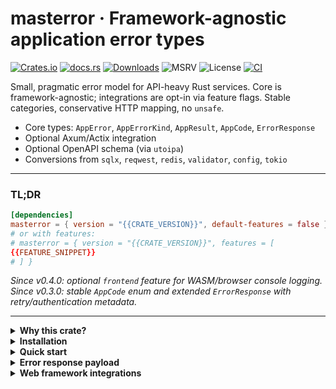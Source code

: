 # masterror · Framework-agnostic application error types

<!-- ⚠️ GENERATED FILE: edit README.template.md and run `cargo build` to refresh README.md before publishing.
     CI packaging will fail if README.md is stale. -->

[![Crates.io](https://img.shields.io/crates/v/masterror)](https://crates.io/crates/masterror)
[![docs.rs](https://img.shields.io/docsrs/masterror)](https://docs.rs/masterror)
[![Downloads](https://img.shields.io/crates/d/masterror)](https://crates.io/crates/masterror)
![MSRV](https://img.shields.io/badge/MSRV-{{MSRV}}-blue)
![License](https://img.shields.io/badge/License-MIT%20or%20Apache--2.0-informational)
[![CI](https://github.com/RAprogramm/masterror/actions/workflows/ci.yml/badge.svg?branch=main)](https://github.com/RAprogramm/masterror/actions/workflows/ci.yml?query=branch%3Amain)

Small, pragmatic error model for API-heavy Rust services.
Core is framework-agnostic; integrations are opt-in via feature flags.
Stable categories, conservative HTTP mapping, no `unsafe`.

- Core types: `AppError`, `AppErrorKind`, `AppResult`, `AppCode`, `ErrorResponse`
- Optional Axum/Actix integration
- Optional OpenAPI schema (via `utoipa`)
- Conversions from `sqlx`, `reqwest`, `redis`, `validator`, `config`, `tokio`

---

### TL;DR

~~~toml
[dependencies]
masterror = { version = "{{CRATE_VERSION}}", default-features = false }
# or with features:
# masterror = { version = "{{CRATE_VERSION}}", features = [
{{FEATURE_SNIPPET}}
# ] }
~~~

*Since v0.4.0: optional `frontend` feature for WASM/browser console logging.*
*Since v0.3.0: stable `AppCode` enum and extended `ErrorResponse` with retry/authentication metadata.*

---

<details>
  <summary><b>Why this crate?</b></summary>

- **Stable taxonomy.** Small set of `AppErrorKind` categories mapping conservatively to HTTP.
- **Framework-agnostic.** No assumptions, no `unsafe`, MSRV pinned.
- **Opt-in integrations.** Zero default features; you enable what you need.
- **Clean wire contract.** `ErrorResponse { status, code, message, details?, retry?, www_authenticate? }`.
- **One log at boundary.** Log once with `tracing`.
- **Less boilerplate.** Built-in conversions, compact prelude,
  derive macro support for transparent wrappers via `#[error(transparent)]`.
- **Consistent workspace.** Same error surface across crates.

</details>

<details>
  <summary><b>Installation</b></summary>

~~~toml
[dependencies]
# lean core
masterror = { version = "{{CRATE_VERSION}}", default-features = false }

# with Axum/Actix + JSON + integrations
# masterror = { version = "{{CRATE_VERSION}}", features = [
{{FEATURE_SNIPPET}}
# ] }
~~~

**MSRV:** {{MSRV}}
**No unsafe:** forbidden by crate.

</details>

<details>
  <summary><b>Quick start</b></summary>

Create an error:

~~~rust
use masterror::{AppError, AppErrorKind};

let err = AppError::new(AppErrorKind::BadRequest, "Flag must be set");
assert!(matches!(err.kind, AppErrorKind::BadRequest));
~~~

With prelude:

~~~rust
use masterror::prelude::*;

fn do_work(flag: bool) -> AppResult<()> {
    if !flag {
        return Err(AppError::bad_request("Flag must be set"));
    }
    Ok(())
}
~~~

</details>

<details>
  <summary><b>Error response payload</b></summary>

~~~rust
use masterror::{AppError, AppErrorKind, AppCode, ErrorResponse};
use std::time::Duration;

let app_err = AppError::new(AppErrorKind::Unauthorized, "Token expired");
let resp: ErrorResponse = (&app_err).into()
    .with_retry_after_duration(Duration::from_secs(30))
    .with_www_authenticate(r#"Bearer realm="api", error="invalid_token""#);

assert_eq!(resp.status, 401);
~~~

</details>

<details>
  <summary><b>Web framework integrations</b></summary>

<details>
  <summary>Axum</summary>

~~~rust
// features = ["axum", "serde_json"]
...
    assert!(payload.is_object());

    #[cfg(target_arch = "wasm32")]
    err.log_to_browser_console()?;

    Ok(())
}
~~~

- On non-WASM targets `log_to_browser_console` returns
  `BrowserConsoleError::UnsupportedTarget`.

</details>

<details>
  <summary><b>Feature flags</b></summary>

{{FEATURE_BULLETS}}

</details>

<details>
  <summary><b>Conversions</b></summary>

{{CONVERSION_BULLETS}}

</details>

<details>
  <summary><b>Typical setups</b></summary>

Minimal core:

~~~toml
masterror = { version = "{{CRATE_VERSION}}", default-features = false }
~~~

API (Axum + JSON + deps):

~~~toml
masterror = { version = "{{CRATE_VERSION}}", features = [
  "axum", "serde_json", "openapi",
  "sqlx", "reqwest", "redis", "validator", "config", "tokio"
] }
~~~

API (Actix + JSON + deps):

~~~toml
masterror = { version = "{{CRATE_VERSION}}", features = [
  "actix", "serde_json", "openapi",
  "sqlx", "reqwest", "redis", "validator", "config", "tokio"
] }
~~~

</details>

<details>
  <summary><b>Turnkey</b></summary>

~~~rust
// features = ["turnkey"]
use masterror::turnkey::{classify_turnkey_error, TurnkeyError, TurnkeyErrorKind};
use masterror::{AppError, AppErrorKind};

// Classify a raw SDK/provider error
let kind = classify_turnkey_error("429 Too Many Requests");
assert!(matches!(kind, TurnkeyErrorKind::RateLimited));

// Wrap into AppError
let e = TurnkeyError::new(TurnkeyErrorKind::RateLimited, "throttled upstream");
let app: AppError = e.into();
assert_eq!(app.kind, AppErrorKind::RateLimited);
~~~

</details>

<details>
  <summary><b>Migration 0.2 → 0.3</b></summary>

- Use `ErrorResponse::new(status, AppCode::..., "msg")` instead of legacy
- New helpers: `.with_retry_after_secs`, `.with_retry_after_duration`, `.with_www_authenticate`
- `ErrorResponse::new_legacy` is temporary shim

</details>

<details>
  <summary><b>Versioning & MSRV</b></summary>

Semantic versioning. Breaking API/wire contract → major bump.
MSRV = {{MSRV}} (may raise in minor, never in patch).

</details>

<details>
  <summary><b>Release checklist</b></summary>

1. `cargo +nightly fmt --`
1. `cargo clippy -- -D warnings`
1. `cargo test --all`
1. `cargo build` (regenerates README.md from the template)
1. `cargo doc --no-deps`
1. `cargo package --locked`

</details>

<details>
  <summary><b>Non-goals</b></summary>

- Not a general-purpose error aggregator like `anyhow`
- Not a replacement for your domain errors

</details>

<details>
  <summary><b>License</b></summary>

Apache-2.0 OR MIT, at your option.

</details>
